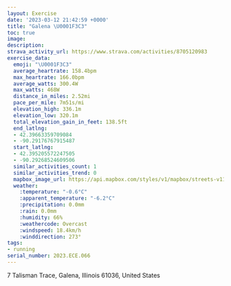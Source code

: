 ```yaml
---
layout: Exercise
date: '2023-03-12 21:42:59 +0000'
title: "Galena \U0001F3C3"
toc: true
image:
description:
strava_activity_url: https://www.strava.com/activities/8705120983
exercise_data:
  emoji: "\U0001F3C3"
  average_heartrate: 158.4bpm
  max_heartrate: 166.0bpm
  average_watts: 300.4W
  max_watts: 468W
  distance_in_miles: 2.52mi
  pace_per_mile: 7m51s/mi
  elevation_high: 336.1m
  elevation_low: 320.1m
  total_elevation_gain_in_feet: 138.5ft
  end_latlng:
  - 42.39663359709084
  - -90.29176767915487
  start_latlng:
  - 42.395205572247505
  - -90.29268524609506
  similar_activities_count: 1
  similar_activities_trend: 0
  mapbox_image_url: https://api.mapbox.com/styles/v1/mapbox/streets-v11/static/path-5+787af2-1.0(opwaG~bbfP%5DMq%40Om%40Gq%40AQAIICQDsBCcP%40yB%40g%40H%7D%40TqAt%40%7DCLYDARRNHzAd%40ZPXTh%40r%40rAvCl%40%60Ar%40v%40X%5EF%3FBCBKEMm%40U%5BYSU%5Do%40qAuCq%40aAYUa%40U%5DM%7DA_%40MICWR%7DADy%40BkEDKHGv%40EDE%3FCGC_A%5CIR%40hCMdDU~A%7D%40pEOrAEdC%40nTIbNA%60ACVKb%40IHK%40_%40C_%40%40c%40Do%40N%7BAr%40g%40PUBEF%3FHHDDAx%40k%40lAi%40f%40Ol%40KpAAJCFIF_%40AkBFyI%40y%40FQRGV%40dAJv%40RfAh%40x%40f%40n%40VvBf%40v%40V%60Aj%40d%40h%40H%40BA%40EAMKKu%40WcAi%40cAY),pin-s-s+e5b22e(-90.29184,42.3964),pin-s-f+89ae00(-90.29247,42.39517999999999)/auto/800x800?access_token=pk.eyJ1Ijoiam9zaGJlY2ttYW4iLCJhIjoiY205eWR2aDd1MWZ6djJrbXc4a3M0bWZleiJ9.XiG9OWkNcZk2QzjJbxLB4A
  weather:
    :temperature: "-0.6°C"
    :apparent_temperature: "-6.2°C"
    :precipitation: 0.0mm
    :rain: 0.0mm
    :humidity: 66%
    :weathercode: Overcast
    :windspeed: 18.4km/h
    :winddirection: 273°
tags:
- running
serial_number: 2023.ECE.066
---
```

7 Talisman Trace, Galena, Illinois 61036, United States
